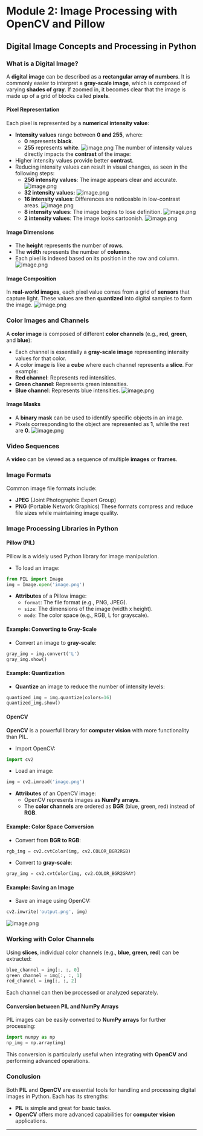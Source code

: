 

# Module 2: Image Processing with OpenCV and Pillow
## Digital Image Concepts and Processing in Python
### What is a Digital Image?
A **digital image** can be described as a **rectangular array of numbers**. It is commonly easier to interpret a **gray-scale image**, which is composed of varying **shades of gray**. If zoomed in, it becomes clear that the image is made up of a grid of blocks called **pixels**.
#### Pixel Representation
Each pixel is represented by a **numerical intensity value**:
- **Intensity values** range between **0 and 255**, where:
	- **0** represents **black**.
	- **255** represents **white**.
![image.png](https://prod-files-secure.s3.us-west-2.amazonaws.com/03e82b26-cccb-4906-bb56-adabcbdc0655/fa1bb4aa-313a-44c2-a7b3-7fa4a8432b08/image.png?X-Amz-Algorithm=AWS4-HMAC-SHA256&X-Amz-Content-Sha256=UNSIGNED-PAYLOAD&X-Amz-Credential=ASIAZI2LB4662AJA5NNS%2F20250204%2Fus-west-2%2Fs3%2Faws4_request&X-Amz-Date=20250204T031719Z&X-Amz-Expires=3600&X-Amz-Security-Token=IQoJb3JpZ2luX2VjEAsaCXVzLXdlc3QtMiJIMEYCIQDUL6csQV9r8OVNeMXmzYJuEngvDf%2FVHNjEN%2FBYonvepwIhAIeWV7toe%2Bf0GDWUrGLccSr%2FO4BVa3DePMwUr3DOoo5kKv8DCCQQABoMNjM3NDIzMTgzODA1IgxuJtyyoQFY5kkN4v8q3AOp%2FFZD0qAfuiELnz5OZlWaLhoNu5DbJZigQccBIeHb%2F5%2FzUdyHnCt%2FY31xkWwdYov4rLqeEza3gkZg%2FDEzMvhjzy1MjxvqYeGXbYTsJT7WexGRqfk1V94VrMDdJGEKznELkb2cEXcyj0zJCshNyx%2BBOMCIig%2B1PZdqjK5MRkZLzBgLmq1ghtzy6eOfjpzVsuOE4Oa%2FZ7II97eNGgcP%2FI8ej6h44Wl1AnYq94%2FFupBVE8rWkfWFNe0PKMRwR30U5Ttorf6q5b3JCGMlPqG9dafO6SDXUTEFCxvdWlyimIZa2DACcnzKp6%2BugH23M1eTEZ7zmkwLKCflq7DbDLIqH7Ku9cpfCug5El%2FfIipmpSrs9IrhAJlPccnC%2Fkzm8cIg7jLprOTDroAu%2Bqn6pd068XX7%2FBpUWwov1x8lVgvz4lUzTczqdVAWq%2BMSXXDP9JqRMcfRPRW%2F61%2FTwCMh0uGLDnjUXuzoVn6I1Bx2vk8Fs5T44ChXoSCvy1BfR0on9AfdPT3Z0aQcGcVZthXOoGccCjRp9xJDXVZITGdAj4tlVtwGyQFB2EKNAKygQ6aBjy8GkunK4Gd7uvP%2B6MMZevBr8%2FT01I8uHVwQVdK%2BdHpoIrcZ2aLH2sCPPnNwPiCe7TDjhIa9BjqkAeIPFNVTcbvEyxxEasHrY6saNsenxi9OIArtX1DfZtXUo%2F8z9cbvHfSsdXKGfsLrbAyp5GlRwD2SbDXMw9sFWXD458deupY5Oa1Hr46g4zTtEU1N1QCyvK21yAJS%2BDgYHDW7zEyNyieez%2BetGw1eYyaZhszPANWOL3%2BHnRPE4lJmipxKYg14IzSwkEBcSDeUwDmw8liC%2BbmtV8pIUwzYAr6P0f%2Fw&X-Amz-Signature=84fc13ecb59a281264cfe7e9d267cf7be178e28fc1f7142294c32a09c5c9f698&X-Amz-SignedHeaders=host&x-id=GetObject)
The number of intensity values directly impacts the **contrast** of the image:
- Higher intensity values provide better **contrast**.
- Reducing intensity values can result in visual changes, as seen in the following steps:
	- **256 intensity values**: The image appears clear and accurate.
![image.png](https://prod-files-secure.s3.us-west-2.amazonaws.com/03e82b26-cccb-4906-bb56-adabcbdc0655/0de7dfb4-99dc-4b87-8932-5165b3c3b775/image.png?X-Amz-Algorithm=AWS4-HMAC-SHA256&X-Amz-Content-Sha256=UNSIGNED-PAYLOAD&X-Amz-Credential=ASIAZI2LB46643ZE7HOE%2F20250204%2Fus-west-2%2Fs3%2Faws4_request&X-Amz-Date=20250204T031720Z&X-Amz-Expires=3600&X-Amz-Security-Token=IQoJb3JpZ2luX2VjEAsaCXVzLXdlc3QtMiJIMEYCIQDC89vB9E2ga0N1mdYiJERZBbPAYZhjnb%2FL2ic%2B0m%2FyXwIhAOJpsYnpb2snpKBNKKnumR9SU%2FsmKRESdSa18h3Ordi2Kv8DCCQQABoMNjM3NDIzMTgzODA1Igw2gzlrMfQuXaex8Lsq3AMSTZ57ZIg4cmZSHUgI58hTPFMtGBEwJeAgc5AQo4oA2FJdiYo%2F9VhSurTptBQtdFk3nChf1wvR8VIut%2FhrUW44AhTNwXEVXaOMFUIhf2I2ziVfNR9u5CBaGfpSXE%2FjygEfbO%2BYqp6O3kpzhQYn6bV1CVce11gJQJpg3Wjtor%2BgOYeIWajX3ArNf7WpUVJqFE10h%2Bov%2FQWfnXBCLdu8RbN2Y%2BR037KMh%2FIw3o43%2FPu7XkO%2FJiw1vcSSCYXSzk3oCtQplCND3r7F9bb9LayhNXImgToZ%2F5cJiQcJ8r3jS6YlJ7mtOuSVVvZeTsgT1Hze1h%2FBQ67fkV9fnJiYKiKPwQEbWeUf4lb6jU0aqXKTnQHzdUmTprTRphTjV7f1u3bi8HboG%2FC8ORZvxFjC5nbjG2l0SO37W1mUCYniRbtCThE1auCcZoGWx4t93v%2BavegOpBpto7s2zBscHYvNRmZLdMAKvgBpLNZ1k96RIKVEBMCqGtOyHsZbpCiB3htfOFuYdF2dceYN3u8mWsO2q%2Bm%2FdgCMI0CvVN%2FDZ6x1RK7OSAgytrC9wrmMqfmiRgvuiwTyqXZz658T8yJVSD8860KV%2FcCoX%2Bg%2B4o2oYQXgH7ryMBm%2BIMyfuVQ%2F8uxVeTRs9DDshIa9BjqkAZwyb7vj4QK%2Bb0TPDapXTSMXhxMM9ai69MSA1L1YAwjsCDY6eeie6Y4chOPjnd%2FRidz9Ensz%2FOFswVaiv%2Fn0sMiXvUJCJK7GSrR9dSlqultjUYK2%2Bex80M9N0fQIXyzyCktr4ARyFBGrBO62loCMr2GSguGtbP8jdXyIve8N74KaLP7LQeRqK7dtj7UhY6EFCWRwnqkf74Mv3cvKOwTJwQJ1f0iy&X-Amz-Signature=e82779ac22da03512b23fb08bacf830c415a09d5e58a3aa12aef2b1bbf47dbd2&X-Amz-SignedHeaders=host&x-id=GetObject)
	- **32 intensity values:**
![image.png](https://prod-files-secure.s3.us-west-2.amazonaws.com/03e82b26-cccb-4906-bb56-adabcbdc0655/7eb81f08-b190-4c5a-ba2b-2a498a15b2c4/image.png?X-Amz-Algorithm=AWS4-HMAC-SHA256&X-Amz-Content-Sha256=UNSIGNED-PAYLOAD&X-Amz-Credential=ASIAZI2LB46643ZE7HOE%2F20250204%2Fus-west-2%2Fs3%2Faws4_request&X-Amz-Date=20250204T031720Z&X-Amz-Expires=3600&X-Amz-Security-Token=IQoJb3JpZ2luX2VjEAsaCXVzLXdlc3QtMiJIMEYCIQDC89vB9E2ga0N1mdYiJERZBbPAYZhjnb%2FL2ic%2B0m%2FyXwIhAOJpsYnpb2snpKBNKKnumR9SU%2FsmKRESdSa18h3Ordi2Kv8DCCQQABoMNjM3NDIzMTgzODA1Igw2gzlrMfQuXaex8Lsq3AMSTZ57ZIg4cmZSHUgI58hTPFMtGBEwJeAgc5AQo4oA2FJdiYo%2F9VhSurTptBQtdFk3nChf1wvR8VIut%2FhrUW44AhTNwXEVXaOMFUIhf2I2ziVfNR9u5CBaGfpSXE%2FjygEfbO%2BYqp6O3kpzhQYn6bV1CVce11gJQJpg3Wjtor%2BgOYeIWajX3ArNf7WpUVJqFE10h%2Bov%2FQWfnXBCLdu8RbN2Y%2BR037KMh%2FIw3o43%2FPu7XkO%2FJiw1vcSSCYXSzk3oCtQplCND3r7F9bb9LayhNXImgToZ%2F5cJiQcJ8r3jS6YlJ7mtOuSVVvZeTsgT1Hze1h%2FBQ67fkV9fnJiYKiKPwQEbWeUf4lb6jU0aqXKTnQHzdUmTprTRphTjV7f1u3bi8HboG%2FC8ORZvxFjC5nbjG2l0SO37W1mUCYniRbtCThE1auCcZoGWx4t93v%2BavegOpBpto7s2zBscHYvNRmZLdMAKvgBpLNZ1k96RIKVEBMCqGtOyHsZbpCiB3htfOFuYdF2dceYN3u8mWsO2q%2Bm%2FdgCMI0CvVN%2FDZ6x1RK7OSAgytrC9wrmMqfmiRgvuiwTyqXZz658T8yJVSD8860KV%2FcCoX%2Bg%2B4o2oYQXgH7ryMBm%2BIMyfuVQ%2F8uxVeTRs9DDshIa9BjqkAZwyb7vj4QK%2Bb0TPDapXTSMXhxMM9ai69MSA1L1YAwjsCDY6eeie6Y4chOPjnd%2FRidz9Ensz%2FOFswVaiv%2Fn0sMiXvUJCJK7GSrR9dSlqultjUYK2%2Bex80M9N0fQIXyzyCktr4ARyFBGrBO62loCMr2GSguGtbP8jdXyIve8N74KaLP7LQeRqK7dtj7UhY6EFCWRwnqkf74Mv3cvKOwTJwQJ1f0iy&X-Amz-Signature=22af3233202f78f1081de9c6993d0501062c859f610866eee0c070e4c6c7f7b8&X-Amz-SignedHeaders=host&x-id=GetObject)
	- **16 intensity values**: Differences are noticeable in low-contrast areas.
![image.png](https://prod-files-secure.s3.us-west-2.amazonaws.com/03e82b26-cccb-4906-bb56-adabcbdc0655/6bf56d44-9a14-4b7b-98c2-1f00b8630f0c/image.png?X-Amz-Algorithm=AWS4-HMAC-SHA256&X-Amz-Content-Sha256=UNSIGNED-PAYLOAD&X-Amz-Credential=ASIAZI2LB46643ZE7HOE%2F20250204%2Fus-west-2%2Fs3%2Faws4_request&X-Amz-Date=20250204T031720Z&X-Amz-Expires=3600&X-Amz-Security-Token=IQoJb3JpZ2luX2VjEAsaCXVzLXdlc3QtMiJIMEYCIQDC89vB9E2ga0N1mdYiJERZBbPAYZhjnb%2FL2ic%2B0m%2FyXwIhAOJpsYnpb2snpKBNKKnumR9SU%2FsmKRESdSa18h3Ordi2Kv8DCCQQABoMNjM3NDIzMTgzODA1Igw2gzlrMfQuXaex8Lsq3AMSTZ57ZIg4cmZSHUgI58hTPFMtGBEwJeAgc5AQo4oA2FJdiYo%2F9VhSurTptBQtdFk3nChf1wvR8VIut%2FhrUW44AhTNwXEVXaOMFUIhf2I2ziVfNR9u5CBaGfpSXE%2FjygEfbO%2BYqp6O3kpzhQYn6bV1CVce11gJQJpg3Wjtor%2BgOYeIWajX3ArNf7WpUVJqFE10h%2Bov%2FQWfnXBCLdu8RbN2Y%2BR037KMh%2FIw3o43%2FPu7XkO%2FJiw1vcSSCYXSzk3oCtQplCND3r7F9bb9LayhNXImgToZ%2F5cJiQcJ8r3jS6YlJ7mtOuSVVvZeTsgT1Hze1h%2FBQ67fkV9fnJiYKiKPwQEbWeUf4lb6jU0aqXKTnQHzdUmTprTRphTjV7f1u3bi8HboG%2FC8ORZvxFjC5nbjG2l0SO37W1mUCYniRbtCThE1auCcZoGWx4t93v%2BavegOpBpto7s2zBscHYvNRmZLdMAKvgBpLNZ1k96RIKVEBMCqGtOyHsZbpCiB3htfOFuYdF2dceYN3u8mWsO2q%2Bm%2FdgCMI0CvVN%2FDZ6x1RK7OSAgytrC9wrmMqfmiRgvuiwTyqXZz658T8yJVSD8860KV%2FcCoX%2Bg%2B4o2oYQXgH7ryMBm%2BIMyfuVQ%2F8uxVeTRs9DDshIa9BjqkAZwyb7vj4QK%2Bb0TPDapXTSMXhxMM9ai69MSA1L1YAwjsCDY6eeie6Y4chOPjnd%2FRidz9Ensz%2FOFswVaiv%2Fn0sMiXvUJCJK7GSrR9dSlqultjUYK2%2Bex80M9N0fQIXyzyCktr4ARyFBGrBO62loCMr2GSguGtbP8jdXyIve8N74KaLP7LQeRqK7dtj7UhY6EFCWRwnqkf74Mv3cvKOwTJwQJ1f0iy&X-Amz-Signature=62bb2b995eb44b69db576cb3afb1c995669fbe5cb05bc92e997a4b7a3435e25f&X-Amz-SignedHeaders=host&x-id=GetObject)
	- **8 intensity values**: The image begins to lose definition.
![image.png](https://prod-files-secure.s3.us-west-2.amazonaws.com/03e82b26-cccb-4906-bb56-adabcbdc0655/cca05878-ca1a-43e0-8bec-1d146756f9ae/image.png?X-Amz-Algorithm=AWS4-HMAC-SHA256&X-Amz-Content-Sha256=UNSIGNED-PAYLOAD&X-Amz-Credential=ASIAZI2LB46643ZE7HOE%2F20250204%2Fus-west-2%2Fs3%2Faws4_request&X-Amz-Date=20250204T031720Z&X-Amz-Expires=3600&X-Amz-Security-Token=IQoJb3JpZ2luX2VjEAsaCXVzLXdlc3QtMiJIMEYCIQDC89vB9E2ga0N1mdYiJERZBbPAYZhjnb%2FL2ic%2B0m%2FyXwIhAOJpsYnpb2snpKBNKKnumR9SU%2FsmKRESdSa18h3Ordi2Kv8DCCQQABoMNjM3NDIzMTgzODA1Igw2gzlrMfQuXaex8Lsq3AMSTZ57ZIg4cmZSHUgI58hTPFMtGBEwJeAgc5AQo4oA2FJdiYo%2F9VhSurTptBQtdFk3nChf1wvR8VIut%2FhrUW44AhTNwXEVXaOMFUIhf2I2ziVfNR9u5CBaGfpSXE%2FjygEfbO%2BYqp6O3kpzhQYn6bV1CVce11gJQJpg3Wjtor%2BgOYeIWajX3ArNf7WpUVJqFE10h%2Bov%2FQWfnXBCLdu8RbN2Y%2BR037KMh%2FIw3o43%2FPu7XkO%2FJiw1vcSSCYXSzk3oCtQplCND3r7F9bb9LayhNXImgToZ%2F5cJiQcJ8r3jS6YlJ7mtOuSVVvZeTsgT1Hze1h%2FBQ67fkV9fnJiYKiKPwQEbWeUf4lb6jU0aqXKTnQHzdUmTprTRphTjV7f1u3bi8HboG%2FC8ORZvxFjC5nbjG2l0SO37W1mUCYniRbtCThE1auCcZoGWx4t93v%2BavegOpBpto7s2zBscHYvNRmZLdMAKvgBpLNZ1k96RIKVEBMCqGtOyHsZbpCiB3htfOFuYdF2dceYN3u8mWsO2q%2Bm%2FdgCMI0CvVN%2FDZ6x1RK7OSAgytrC9wrmMqfmiRgvuiwTyqXZz658T8yJVSD8860KV%2FcCoX%2Bg%2B4o2oYQXgH7ryMBm%2BIMyfuVQ%2F8uxVeTRs9DDshIa9BjqkAZwyb7vj4QK%2Bb0TPDapXTSMXhxMM9ai69MSA1L1YAwjsCDY6eeie6Y4chOPjnd%2FRidz9Ensz%2FOFswVaiv%2Fn0sMiXvUJCJK7GSrR9dSlqultjUYK2%2Bex80M9N0fQIXyzyCktr4ARyFBGrBO62loCMr2GSguGtbP8jdXyIve8N74KaLP7LQeRqK7dtj7UhY6EFCWRwnqkf74Mv3cvKOwTJwQJ1f0iy&X-Amz-Signature=b7d16569848efef94707e2ee350cd0b55d250b777c106744f966283962375fec&X-Amz-SignedHeaders=host&x-id=GetObject)
	- **2 intensity values**: The image looks cartoonish.
![image.png](https://prod-files-secure.s3.us-west-2.amazonaws.com/03e82b26-cccb-4906-bb56-adabcbdc0655/12da64d7-6b97-44e0-bc2c-52b9c47ce212/image.png?X-Amz-Algorithm=AWS4-HMAC-SHA256&X-Amz-Content-Sha256=UNSIGNED-PAYLOAD&X-Amz-Credential=ASIAZI2LB46643ZE7HOE%2F20250204%2Fus-west-2%2Fs3%2Faws4_request&X-Amz-Date=20250204T031720Z&X-Amz-Expires=3600&X-Amz-Security-Token=IQoJb3JpZ2luX2VjEAsaCXVzLXdlc3QtMiJIMEYCIQDC89vB9E2ga0N1mdYiJERZBbPAYZhjnb%2FL2ic%2B0m%2FyXwIhAOJpsYnpb2snpKBNKKnumR9SU%2FsmKRESdSa18h3Ordi2Kv8DCCQQABoMNjM3NDIzMTgzODA1Igw2gzlrMfQuXaex8Lsq3AMSTZ57ZIg4cmZSHUgI58hTPFMtGBEwJeAgc5AQo4oA2FJdiYo%2F9VhSurTptBQtdFk3nChf1wvR8VIut%2FhrUW44AhTNwXEVXaOMFUIhf2I2ziVfNR9u5CBaGfpSXE%2FjygEfbO%2BYqp6O3kpzhQYn6bV1CVce11gJQJpg3Wjtor%2BgOYeIWajX3ArNf7WpUVJqFE10h%2Bov%2FQWfnXBCLdu8RbN2Y%2BR037KMh%2FIw3o43%2FPu7XkO%2FJiw1vcSSCYXSzk3oCtQplCND3r7F9bb9LayhNXImgToZ%2F5cJiQcJ8r3jS6YlJ7mtOuSVVvZeTsgT1Hze1h%2FBQ67fkV9fnJiYKiKPwQEbWeUf4lb6jU0aqXKTnQHzdUmTprTRphTjV7f1u3bi8HboG%2FC8ORZvxFjC5nbjG2l0SO37W1mUCYniRbtCThE1auCcZoGWx4t93v%2BavegOpBpto7s2zBscHYvNRmZLdMAKvgBpLNZ1k96RIKVEBMCqGtOyHsZbpCiB3htfOFuYdF2dceYN3u8mWsO2q%2Bm%2FdgCMI0CvVN%2FDZ6x1RK7OSAgytrC9wrmMqfmiRgvuiwTyqXZz658T8yJVSD8860KV%2FcCoX%2Bg%2B4o2oYQXgH7ryMBm%2BIMyfuVQ%2F8uxVeTRs9DDshIa9BjqkAZwyb7vj4QK%2Bb0TPDapXTSMXhxMM9ai69MSA1L1YAwjsCDY6eeie6Y4chOPjnd%2FRidz9Ensz%2FOFswVaiv%2Fn0sMiXvUJCJK7GSrR9dSlqultjUYK2%2Bex80M9N0fQIXyzyCktr4ARyFBGrBO62loCMr2GSguGtbP8jdXyIve8N74KaLP7LQeRqK7dtj7UhY6EFCWRwnqkf74Mv3cvKOwTJwQJ1f0iy&X-Amz-Signature=83b8ccc0b0e039babfffe94de06d21860e879fae6e40c4e1808b26474e0e6caa&X-Amz-SignedHeaders=host&x-id=GetObject)
#### Image Dimensions
- The **height** represents the number of **rows**.
- The **width** represents the number of **columns**.
- Each pixel is indexed based on its position in the row and column.
![image.png](https://prod-files-secure.s3.us-west-2.amazonaws.com/03e82b26-cccb-4906-bb56-adabcbdc0655/ff056335-e79e-4491-b508-30cd45b6c194/image.png?X-Amz-Algorithm=AWS4-HMAC-SHA256&X-Amz-Content-Sha256=UNSIGNED-PAYLOAD&X-Amz-Credential=ASIAZI2LB4662AJA5NNS%2F20250204%2Fus-west-2%2Fs3%2Faws4_request&X-Amz-Date=20250204T031719Z&X-Amz-Expires=3600&X-Amz-Security-Token=IQoJb3JpZ2luX2VjEAsaCXVzLXdlc3QtMiJIMEYCIQDUL6csQV9r8OVNeMXmzYJuEngvDf%2FVHNjEN%2FBYonvepwIhAIeWV7toe%2Bf0GDWUrGLccSr%2FO4BVa3DePMwUr3DOoo5kKv8DCCQQABoMNjM3NDIzMTgzODA1IgxuJtyyoQFY5kkN4v8q3AOp%2FFZD0qAfuiELnz5OZlWaLhoNu5DbJZigQccBIeHb%2F5%2FzUdyHnCt%2FY31xkWwdYov4rLqeEza3gkZg%2FDEzMvhjzy1MjxvqYeGXbYTsJT7WexGRqfk1V94VrMDdJGEKznELkb2cEXcyj0zJCshNyx%2BBOMCIig%2B1PZdqjK5MRkZLzBgLmq1ghtzy6eOfjpzVsuOE4Oa%2FZ7II97eNGgcP%2FI8ej6h44Wl1AnYq94%2FFupBVE8rWkfWFNe0PKMRwR30U5Ttorf6q5b3JCGMlPqG9dafO6SDXUTEFCxvdWlyimIZa2DACcnzKp6%2BugH23M1eTEZ7zmkwLKCflq7DbDLIqH7Ku9cpfCug5El%2FfIipmpSrs9IrhAJlPccnC%2Fkzm8cIg7jLprOTDroAu%2Bqn6pd068XX7%2FBpUWwov1x8lVgvz4lUzTczqdVAWq%2BMSXXDP9JqRMcfRPRW%2F61%2FTwCMh0uGLDnjUXuzoVn6I1Bx2vk8Fs5T44ChXoSCvy1BfR0on9AfdPT3Z0aQcGcVZthXOoGccCjRp9xJDXVZITGdAj4tlVtwGyQFB2EKNAKygQ6aBjy8GkunK4Gd7uvP%2B6MMZevBr8%2FT01I8uHVwQVdK%2BdHpoIrcZ2aLH2sCPPnNwPiCe7TDjhIa9BjqkAeIPFNVTcbvEyxxEasHrY6saNsenxi9OIArtX1DfZtXUo%2F8z9cbvHfSsdXKGfsLrbAyp5GlRwD2SbDXMw9sFWXD458deupY5Oa1Hr46g4zTtEU1N1QCyvK21yAJS%2BDgYHDW7zEyNyieez%2BetGw1eYyaZhszPANWOL3%2BHnRPE4lJmipxKYg14IzSwkEBcSDeUwDmw8liC%2BbmtV8pIUwzYAr6P0f%2Fw&X-Amz-Signature=fa309e00f75245f98c79a5817ded98f0d7068e8772e029ee379bfbec1a2b9885&X-Amz-SignedHeaders=host&x-id=GetObject)
#### Image Composition
In **real-world images**, each pixel value comes from a grid of **sensors** that capture light. These values are then **quantized** into digital samples to form the image.
![image.png](https://prod-files-secure.s3.us-west-2.amazonaws.com/03e82b26-cccb-4906-bb56-adabcbdc0655/0c721ea0-409b-4d32-b630-a00d6f170d18/image.png?X-Amz-Algorithm=AWS4-HMAC-SHA256&X-Amz-Content-Sha256=UNSIGNED-PAYLOAD&X-Amz-Credential=ASIAZI2LB4662AJA5NNS%2F20250204%2Fus-west-2%2Fs3%2Faws4_request&X-Amz-Date=20250204T031719Z&X-Amz-Expires=3600&X-Amz-Security-Token=IQoJb3JpZ2luX2VjEAsaCXVzLXdlc3QtMiJIMEYCIQDUL6csQV9r8OVNeMXmzYJuEngvDf%2FVHNjEN%2FBYonvepwIhAIeWV7toe%2Bf0GDWUrGLccSr%2FO4BVa3DePMwUr3DOoo5kKv8DCCQQABoMNjM3NDIzMTgzODA1IgxuJtyyoQFY5kkN4v8q3AOp%2FFZD0qAfuiELnz5OZlWaLhoNu5DbJZigQccBIeHb%2F5%2FzUdyHnCt%2FY31xkWwdYov4rLqeEza3gkZg%2FDEzMvhjzy1MjxvqYeGXbYTsJT7WexGRqfk1V94VrMDdJGEKznELkb2cEXcyj0zJCshNyx%2BBOMCIig%2B1PZdqjK5MRkZLzBgLmq1ghtzy6eOfjpzVsuOE4Oa%2FZ7II97eNGgcP%2FI8ej6h44Wl1AnYq94%2FFupBVE8rWkfWFNe0PKMRwR30U5Ttorf6q5b3JCGMlPqG9dafO6SDXUTEFCxvdWlyimIZa2DACcnzKp6%2BugH23M1eTEZ7zmkwLKCflq7DbDLIqH7Ku9cpfCug5El%2FfIipmpSrs9IrhAJlPccnC%2Fkzm8cIg7jLprOTDroAu%2Bqn6pd068XX7%2FBpUWwov1x8lVgvz4lUzTczqdVAWq%2BMSXXDP9JqRMcfRPRW%2F61%2FTwCMh0uGLDnjUXuzoVn6I1Bx2vk8Fs5T44ChXoSCvy1BfR0on9AfdPT3Z0aQcGcVZthXOoGccCjRp9xJDXVZITGdAj4tlVtwGyQFB2EKNAKygQ6aBjy8GkunK4Gd7uvP%2B6MMZevBr8%2FT01I8uHVwQVdK%2BdHpoIrcZ2aLH2sCPPnNwPiCe7TDjhIa9BjqkAeIPFNVTcbvEyxxEasHrY6saNsenxi9OIArtX1DfZtXUo%2F8z9cbvHfSsdXKGfsLrbAyp5GlRwD2SbDXMw9sFWXD458deupY5Oa1Hr46g4zTtEU1N1QCyvK21yAJS%2BDgYHDW7zEyNyieez%2BetGw1eYyaZhszPANWOL3%2BHnRPE4lJmipxKYg14IzSwkEBcSDeUwDmw8liC%2BbmtV8pIUwzYAr6P0f%2Fw&X-Amz-Signature=0c9904fecf3a67deba6489f6aee6a7b04b97cc510028b38b42f1d442f088e7d9&X-Amz-SignedHeaders=host&x-id=GetObject)
### Color Images and Channels
A **color image** is composed of different **color channels** (e.g., **red**, **green**, and **blue**):
- Each channel is essentially a **gray-scale image** representing intensity values for that color.
- A color image is like a **cube** where each channel represents a **slice**.
For example:
- **Red channel**: Represents red intensities.
- **Green channel**: Represents green intensities.
- **Blue channel**: Represents blue intensities.
![image.png](https://prod-files-secure.s3.us-west-2.amazonaws.com/03e82b26-cccb-4906-bb56-adabcbdc0655/c0cc17c9-842f-413f-82e8-f3f44278cf74/image.png?X-Amz-Algorithm=AWS4-HMAC-SHA256&X-Amz-Content-Sha256=UNSIGNED-PAYLOAD&X-Amz-Credential=ASIAZI2LB4662AJA5NNS%2F20250204%2Fus-west-2%2Fs3%2Faws4_request&X-Amz-Date=20250204T031719Z&X-Amz-Expires=3600&X-Amz-Security-Token=IQoJb3JpZ2luX2VjEAsaCXVzLXdlc3QtMiJIMEYCIQDUL6csQV9r8OVNeMXmzYJuEngvDf%2FVHNjEN%2FBYonvepwIhAIeWV7toe%2Bf0GDWUrGLccSr%2FO4BVa3DePMwUr3DOoo5kKv8DCCQQABoMNjM3NDIzMTgzODA1IgxuJtyyoQFY5kkN4v8q3AOp%2FFZD0qAfuiELnz5OZlWaLhoNu5DbJZigQccBIeHb%2F5%2FzUdyHnCt%2FY31xkWwdYov4rLqeEza3gkZg%2FDEzMvhjzy1MjxvqYeGXbYTsJT7WexGRqfk1V94VrMDdJGEKznELkb2cEXcyj0zJCshNyx%2BBOMCIig%2B1PZdqjK5MRkZLzBgLmq1ghtzy6eOfjpzVsuOE4Oa%2FZ7II97eNGgcP%2FI8ej6h44Wl1AnYq94%2FFupBVE8rWkfWFNe0PKMRwR30U5Ttorf6q5b3JCGMlPqG9dafO6SDXUTEFCxvdWlyimIZa2DACcnzKp6%2BugH23M1eTEZ7zmkwLKCflq7DbDLIqH7Ku9cpfCug5El%2FfIipmpSrs9IrhAJlPccnC%2Fkzm8cIg7jLprOTDroAu%2Bqn6pd068XX7%2FBpUWwov1x8lVgvz4lUzTczqdVAWq%2BMSXXDP9JqRMcfRPRW%2F61%2FTwCMh0uGLDnjUXuzoVn6I1Bx2vk8Fs5T44ChXoSCvy1BfR0on9AfdPT3Z0aQcGcVZthXOoGccCjRp9xJDXVZITGdAj4tlVtwGyQFB2EKNAKygQ6aBjy8GkunK4Gd7uvP%2B6MMZevBr8%2FT01I8uHVwQVdK%2BdHpoIrcZ2aLH2sCPPnNwPiCe7TDjhIa9BjqkAeIPFNVTcbvEyxxEasHrY6saNsenxi9OIArtX1DfZtXUo%2F8z9cbvHfSsdXKGfsLrbAyp5GlRwD2SbDXMw9sFWXD458deupY5Oa1Hr46g4zTtEU1N1QCyvK21yAJS%2BDgYHDW7zEyNyieez%2BetGw1eYyaZhszPANWOL3%2BHnRPE4lJmipxKYg14IzSwkEBcSDeUwDmw8liC%2BbmtV8pIUwzYAr6P0f%2Fw&X-Amz-Signature=5a6e1b32fccc4808966e4121f254d84110827d1c33f1744757ca6cb543d75a9d&X-Amz-SignedHeaders=host&x-id=GetObject)
#### Image Masks
- A **binary mask** can be used to identify specific objects in an image.
- Pixels corresponding to the object are represented as **1**, while the rest are **0**.
![image.png](https://prod-files-secure.s3.us-west-2.amazonaws.com/03e82b26-cccb-4906-bb56-adabcbdc0655/667eab4d-d19d-4618-81d0-663b6beb002c/image.png?X-Amz-Algorithm=AWS4-HMAC-SHA256&X-Amz-Content-Sha256=UNSIGNED-PAYLOAD&X-Amz-Credential=ASIAZI2LB4662AJA5NNS%2F20250204%2Fus-west-2%2Fs3%2Faws4_request&X-Amz-Date=20250204T031719Z&X-Amz-Expires=3600&X-Amz-Security-Token=IQoJb3JpZ2luX2VjEAsaCXVzLXdlc3QtMiJIMEYCIQDUL6csQV9r8OVNeMXmzYJuEngvDf%2FVHNjEN%2FBYonvepwIhAIeWV7toe%2Bf0GDWUrGLccSr%2FO4BVa3DePMwUr3DOoo5kKv8DCCQQABoMNjM3NDIzMTgzODA1IgxuJtyyoQFY5kkN4v8q3AOp%2FFZD0qAfuiELnz5OZlWaLhoNu5DbJZigQccBIeHb%2F5%2FzUdyHnCt%2FY31xkWwdYov4rLqeEza3gkZg%2FDEzMvhjzy1MjxvqYeGXbYTsJT7WexGRqfk1V94VrMDdJGEKznELkb2cEXcyj0zJCshNyx%2BBOMCIig%2B1PZdqjK5MRkZLzBgLmq1ghtzy6eOfjpzVsuOE4Oa%2FZ7II97eNGgcP%2FI8ej6h44Wl1AnYq94%2FFupBVE8rWkfWFNe0PKMRwR30U5Ttorf6q5b3JCGMlPqG9dafO6SDXUTEFCxvdWlyimIZa2DACcnzKp6%2BugH23M1eTEZ7zmkwLKCflq7DbDLIqH7Ku9cpfCug5El%2FfIipmpSrs9IrhAJlPccnC%2Fkzm8cIg7jLprOTDroAu%2Bqn6pd068XX7%2FBpUWwov1x8lVgvz4lUzTczqdVAWq%2BMSXXDP9JqRMcfRPRW%2F61%2FTwCMh0uGLDnjUXuzoVn6I1Bx2vk8Fs5T44ChXoSCvy1BfR0on9AfdPT3Z0aQcGcVZthXOoGccCjRp9xJDXVZITGdAj4tlVtwGyQFB2EKNAKygQ6aBjy8GkunK4Gd7uvP%2B6MMZevBr8%2FT01I8uHVwQVdK%2BdHpoIrcZ2aLH2sCPPnNwPiCe7TDjhIa9BjqkAeIPFNVTcbvEyxxEasHrY6saNsenxi9OIArtX1DfZtXUo%2F8z9cbvHfSsdXKGfsLrbAyp5GlRwD2SbDXMw9sFWXD458deupY5Oa1Hr46g4zTtEU1N1QCyvK21yAJS%2BDgYHDW7zEyNyieez%2BetGw1eYyaZhszPANWOL3%2BHnRPE4lJmipxKYg14IzSwkEBcSDeUwDmw8liC%2BbmtV8pIUwzYAr6P0f%2Fw&X-Amz-Signature=a0a5a7c4ce68dc1d37715e72aa22ba663c49b48e42c78c45ed6fee9995a243ef&X-Amz-SignedHeaders=host&x-id=GetObject)
### Video Sequences
A **video** can be viewed as a sequence of multiple **images** or **frames**.
### Image Formats
Common image file formats include:
- **JPEG** (Joint Photographic Expert Group)
- **PNG** (Portable Network Graphics)
These formats compress and reduce file sizes while maintaining image quality.
### Image Processing Libraries in Python
#### Pillow (PIL)
Pillow is a widely used Python library for image manipulation.
- To load an image:
```python
from PIL import Image
img = Image.open('image.png')
```
- **Attributes** of a Pillow image:
	- `format`: The file format (e.g., PNG, JPEG).
	- `size`: The dimensions of the image (width x height).
	- `mode`: The color space (e.g., RGB, L for grayscale).
#### Example: Converting to Gray-Scale
- Convert an image to **gray-scale**:
```python
gray_img = img.convert('L')
gray_img.show()
```
#### Example: Quantization
- **Quantize** an image to reduce the number of intensity levels:
```python
quantized_img = img.quantize(colors=16)
quantized_img.show()
```
#### OpenCV
**OpenCV** is a powerful library for **computer vision** with more functionality than PIL.
- Import OpenCV:
```python
import cv2
```
- Load an image:
```python
img = cv2.imread('image.png')
```
- **Attributes** of an OpenCV image:
	- OpenCV represents images as **NumPy arrays**.
	- The **color channels** are ordered as **BGR** (blue, green, red) instead of **RGB**.
#### Example: Color Space Conversion
- Convert from **BGR to RGB**:
```python
rgb_img = cv2.cvtColor(img, cv2.COLOR_BGR2RGB)
```
- Convert to **gray-scale**:
```python
gray_img = cv2.cvtColor(img, cv2.COLOR_BGR2GRAY)
```
#### Example: Saving an Image
- Save an image using OpenCV:
```python
cv2.imwrite('output.png', img)
```
![image.png](https://prod-files-secure.s3.us-west-2.amazonaws.com/03e82b26-cccb-4906-bb56-adabcbdc0655/25fcc977-54ea-484c-997e-9b6bd016f347/image.png?X-Amz-Algorithm=AWS4-HMAC-SHA256&X-Amz-Content-Sha256=UNSIGNED-PAYLOAD&X-Amz-Credential=ASIAZI2LB4662AJA5NNS%2F20250204%2Fus-west-2%2Fs3%2Faws4_request&X-Amz-Date=20250204T031719Z&X-Amz-Expires=3600&X-Amz-Security-Token=IQoJb3JpZ2luX2VjEAsaCXVzLXdlc3QtMiJIMEYCIQDUL6csQV9r8OVNeMXmzYJuEngvDf%2FVHNjEN%2FBYonvepwIhAIeWV7toe%2Bf0GDWUrGLccSr%2FO4BVa3DePMwUr3DOoo5kKv8DCCQQABoMNjM3NDIzMTgzODA1IgxuJtyyoQFY5kkN4v8q3AOp%2FFZD0qAfuiELnz5OZlWaLhoNu5DbJZigQccBIeHb%2F5%2FzUdyHnCt%2FY31xkWwdYov4rLqeEza3gkZg%2FDEzMvhjzy1MjxvqYeGXbYTsJT7WexGRqfk1V94VrMDdJGEKznELkb2cEXcyj0zJCshNyx%2BBOMCIig%2B1PZdqjK5MRkZLzBgLmq1ghtzy6eOfjpzVsuOE4Oa%2FZ7II97eNGgcP%2FI8ej6h44Wl1AnYq94%2FFupBVE8rWkfWFNe0PKMRwR30U5Ttorf6q5b3JCGMlPqG9dafO6SDXUTEFCxvdWlyimIZa2DACcnzKp6%2BugH23M1eTEZ7zmkwLKCflq7DbDLIqH7Ku9cpfCug5El%2FfIipmpSrs9IrhAJlPccnC%2Fkzm8cIg7jLprOTDroAu%2Bqn6pd068XX7%2FBpUWwov1x8lVgvz4lUzTczqdVAWq%2BMSXXDP9JqRMcfRPRW%2F61%2FTwCMh0uGLDnjUXuzoVn6I1Bx2vk8Fs5T44ChXoSCvy1BfR0on9AfdPT3Z0aQcGcVZthXOoGccCjRp9xJDXVZITGdAj4tlVtwGyQFB2EKNAKygQ6aBjy8GkunK4Gd7uvP%2B6MMZevBr8%2FT01I8uHVwQVdK%2BdHpoIrcZ2aLH2sCPPnNwPiCe7TDjhIa9BjqkAeIPFNVTcbvEyxxEasHrY6saNsenxi9OIArtX1DfZtXUo%2F8z9cbvHfSsdXKGfsLrbAyp5GlRwD2SbDXMw9sFWXD458deupY5Oa1Hr46g4zTtEU1N1QCyvK21yAJS%2BDgYHDW7zEyNyieez%2BetGw1eYyaZhszPANWOL3%2BHnRPE4lJmipxKYg14IzSwkEBcSDeUwDmw8liC%2BbmtV8pIUwzYAr6P0f%2Fw&X-Amz-Signature=af582d0c3504a21c300163fddf1bf15985328661b0ffc82f0501005803c599fd&X-Amz-SignedHeaders=host&x-id=GetObject)
### Working with Color Channels
Using **slices**, individual color channels (e.g., **blue**, **green**, **red**) can be extracted:
```python
blue_channel = img[:, :, 0]
green_channel = img[:, :, 1]
red_channel = img[:, :, 2]
```
Each channel can then be processed or analyzed separately.
#### Conversion between PIL and NumPy Arrays
PIL images can be easily converted to **NumPy arrays** for further processing:
```python
import numpy as np
np_img = np.array(img)
```
This conversion is particularly useful when integrating with **OpenCV** and performing advanced operations.
### Conclusion
Both **PIL** and **OpenCV** are essential tools for handling and processing digital images in Python. Each has its strengths:
- **PIL** is simple and great for basic tasks.
- **OpenCV** offers more advanced capabilities for **computer vision** applications.
___


